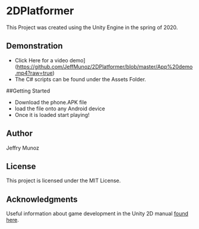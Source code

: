 # 2DPlatformer
This Project was created using the Unity Engine in the spring of 2020.
## Demonstration
 - Click Here for a video demo](https://github.com/JeffMunoz/2DPlatformer/blob/master/App%20demo.mp4?raw=true) 
 - The C# scripts can be found under the Assets Folder.
 
 ##Getting Started
 - Download the phone.APK file
 - load the file onto any Android device 
 - Once it is loaded start playing!


## Author
Jeffry Munoz
## License
This project is licensed under the MIT License.
## Acknowledgments
Useful information about game development in the Unity 2D manual [found here](https://docs.unity3d.com/Manual/Unity2D.html "Unity User Manual").
